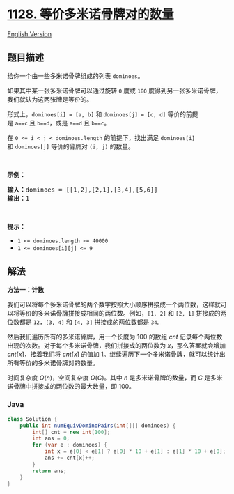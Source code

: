 # [1128. 等价多米诺骨牌对的数量](https://leetcode.cn/problems/number-of-equivalent-domino-pairs)

[English Version](/solution/1100-1199/1128.Number%20of%20Equivalent%20Domino%20Pairs/README_EN.md)

## 题目描述

<!-- 这里写题目描述 -->

<p>给你一个由一些多米诺骨牌组成的列表&nbsp;<code>dominoes</code>。</p>

<p>如果其中某一张多米诺骨牌可以通过旋转 <code>0</code>&nbsp;度或 <code>180</code> 度得到另一张多米诺骨牌，我们就认为这两张牌是等价的。</p>

<p>形式上，<code>dominoes[i] = [a, b]</code>&nbsp;和&nbsp;<code>dominoes[j] = [c, d]</code>&nbsp;等价的前提是&nbsp;<code>a==c</code>&nbsp;且&nbsp;<code>b==d</code>，或是&nbsp;<code>a==d</code> 且&nbsp;<code>b==c</code>。</p>

<p>在&nbsp;<code>0 &lt;= i &lt; j &lt; dominoes.length</code>&nbsp;的前提下，找出满足&nbsp;<code>dominoes[i]</code> 和&nbsp;<code>dominoes[j]</code>&nbsp;等价的骨牌对 <code>(i, j)</code> 的数量。</p>

<p>&nbsp;</p>

<p><strong>示例：</strong></p>

<pre><strong>输入：</strong>dominoes = [[1,2],[2,1],[3,4],[5,6]]
<strong>输出：</strong>1
</pre>

<p>&nbsp;</p>

<p><strong>提示：</strong></p>

<ul>
	<li><code>1 &lt;= dominoes.length &lt;= 40000</code></li>
	<li><code>1 &lt;= dominoes[i][j] &lt;= 9</code></li>
</ul>

## 解法

**方法一：计数**

我们可以将每个多米诺骨牌的两个数字按照大小顺序拼接成一个两位数，这样就可以将等价的多米诺骨牌拼接成相同的两位数。例如，`[1, 2]` 和 `[2, 1]` 拼接成的两位数都是 `12`，`[3, 4]` 和 `[4, 3]` 拼接成的两位数都是 `34`。

然后我们遍历所有的多米诺骨牌，用一个长度为 $100$ 的数组 $cnt$ 记录每个两位数出现的次数。对于每个多米诺骨牌，我们拼接成的两位数为 $x$，那么答案就会增加 $cnt[x]$，接着我们将 $cnt[x]$ 的值加 $1$。继续遍历下一个多米诺骨牌，就可以统计出所有等价的多米诺骨牌对的数量。

时间复杂度 $O(n)$，空间复杂度 $O(C)$。其中 $n$ 是多米诺骨牌的数量，而 $C$ 是多米诺骨牌中拼接成的两位数的最大数量，即 $100$。

### **Java**

```java
class Solution {
    public int numEquivDominoPairs(int[][] dominoes) {
        int[] cnt = new int[100];
        int ans = 0;
        for (var e : dominoes) {
            int x = e[0] < e[1] ? e[0] * 10 + e[1] : e[1] * 10 + e[0];
            ans += cnt[x]++;
        }
        return ans;
    }
}
```
